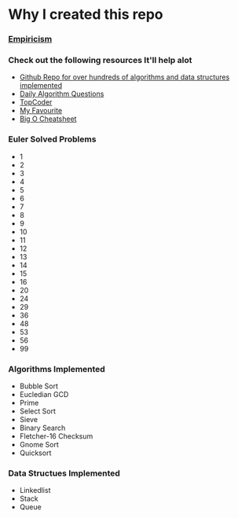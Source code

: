 Why I created this repo
=======================

<h3> <a href="http://en.wikipedia.org/wiki/Empiricism"> Empiricism </a> </h3>

<h3> Check out the following resources It'll help alot </h3>

<ul>
	<li> <a href="https://github.com/kennyledet/Algorithm-Implementations"> Github Repo for over hundreds of algorithms and data structures implemented </a> </li>
	<li> <a href="http://www.reddit.com/r/dailyprogrammer"> Daily Algorithm Questions </a> </li>
	<li> <a href="http://www.topcoder.com/"> TopCoder </a> </li>
	<li> <a href="http://projecteuler.net/"> My Favourite </a> </li>
	<li> <a href="http://bigocheatsheet.com/"> Big O Cheatsheet </a> </li>
</ul>

<h3> Euler Solved Problems </h3>

<ul>
	<li> 1 </li>
	<li> 2 </li>
	<li> 3 </li>
	<li> 4 </li>
	<li> 5 </li>
	<li> 6 </li>
	<li> 7 </li>
	<li> 8 </li>
	<li> 9 </li>
	<li> 10 </li> 
	<li> 11 </li>
	<li> 12 </li>
	<li> 13 </li>
	<li> 14 </li>
	<li> 15 </li>
	<li> 16 </li>
	<li> 20 </li>
	<li> 24 </li>
	<li> 29 </li>
	<li> 36 </li> 
	<li> 48 </li>
	<li> 53 </li>
	<li> 56 </li>
	<li> 99 </li>
</ul>

<h3> Algorithms Implemented </h3>

<ul> 
	<li> Bubble Sort </li>
	<li> Eucledian GCD </li>
	<li> Prime </li>
	<li> Select Sort </li>
	<li> Sieve </li>
	<li> Binary Search </li>
	<li> Fletcher-16 Checksum </li>
	<li> Gnome Sort </li>
	<li> Quicksort </li>
</ul>

<h3> Data Structues Implemented </h3>

<ul>
	<li> Linkedlist </li>
	<li> Stack </li>
	<li> Queue </li>
</ul>
